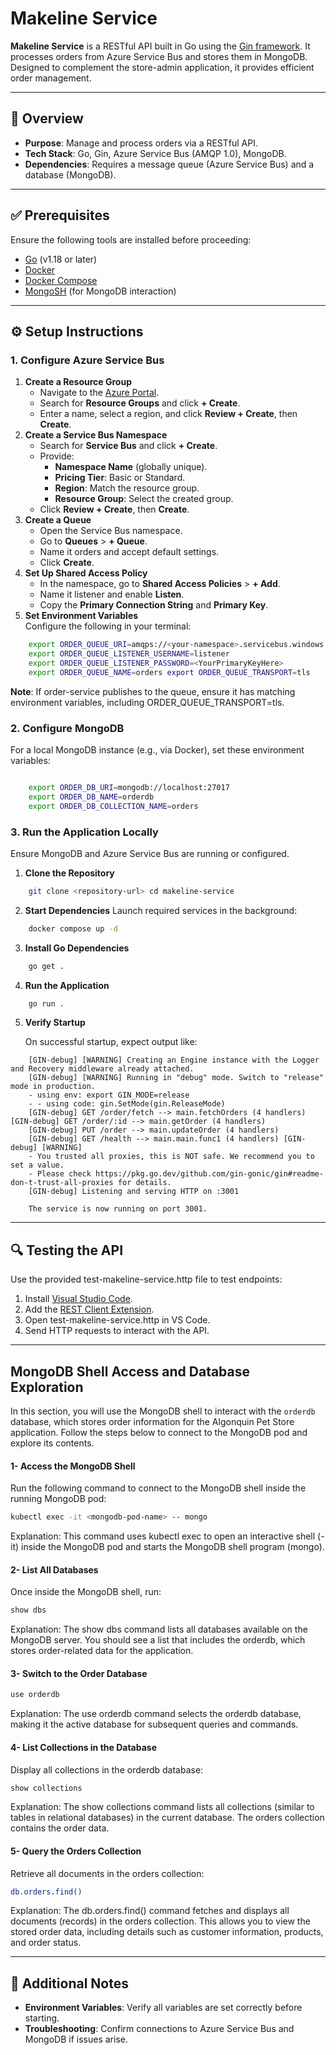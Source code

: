 
# Makeline Service

**Makeline Service** is a RESTful API built in Go using the [Gin framework](https://github.com/gin-gonic/gin). It processes orders from Azure Service Bus and stores them in MongoDB. Designed to complement the store-admin application, it provides efficient order management.

----------

## 📌 Overview

- **Purpose**: Manage and process orders via a RESTful API.
- **Tech Stack**: Go, Gin, Azure Service Bus (AMQP 1.0), MongoDB.
- **Dependencies**: Requires a message queue (Azure Service Bus) and a database (MongoDB).

----------

## ✅ Prerequisites

Ensure the following tools are installed before proceeding:

- [Go](https://golang.org/doc/install) (v1.18 or later)
- [Docker](https://docs.docker.com/get-docker/)
- [Docker Compose](https://docs.docker.com/compose/install/)
- [MongoSH](https://www.mongodb.com/docs/mongodb-shell/install/) (for MongoDB interaction)

----------

## ⚙️ Setup Instructions

### 1. Configure Azure Service Bus

1. **Create a Resource Group**
    - Navigate to the [Azure Portal](https://portal.azure.com).
    - Search for **Resource Groups** and click **+ Create**.
    - Enter a name, select a region, and click **Review + Create**, then **Create**.
2. **Create a Service Bus Namespace**
    - Search for **Service Bus** and click **+ Create**.
    - Provide:
      - **Namespace Name** (globally unique).
      - **Pricing Tier**: Basic or Standard.
      - **Region**: Match the resource group.
      - **Resource Group**: Select the created group.
    - Click **Review + Create**, then **Create**.
3. **Create a Queue**
    - Open the Service Bus namespace.
    - Go to **Queues** > **+ Queue**.
    - Name it orders and accept default settings.
    - Click **Create**.
4. **Set Up Shared Access Policy**
    - In the namespace, go to **Shared Access Policies** > **+ Add**.
    - Name it listener and enable **Listen**.
    - Copy the **Primary Connection String** and **Primary Key**.
5. **Set Environment Variables**  
    Configure the following in your terminal:

```bash
    export ORDER_QUEUE_URI=amqps://<your-namespace>.servicebus.windows.net 
    export ORDER_QUEUE_LISTENER_USERNAME=listener 
    export ORDER_QUEUE_LISTENER_PASSWORD=<YourPrimaryKeyHere> 
    export ORDER_QUEUE_NAME=orders export ORDER_QUEUE_TRANSPORT=tls
```

**Note**: If order-service publishes to the queue, ensure it has matching environment variables, including ORDER_QUEUE_TRANSPORT=tls.

### 2. Configure MongoDB

For a local MongoDB instance (e.g., via Docker), set these environment variables:

```bash

    export ORDER_DB_URI=mongodb://localhost:27017 
    export ORDER_DB_NAME=orderdb 
    export ORDER_DB_COLLECTION_NAME=orders

```

### 3. Run the Application Locally

Ensure MongoDB and Azure Service Bus are running or configured.

1. **Clone the Repository**

```bash
    git clone <repository-url> cd makeline-service
```

2. **Start Dependencies**
    Launch required services in the background:

``` bash
    docker compose up -d
```

3. **Install Go Dependencies**

``` bash
    go get .
```

4. **Run the Application**

```bash
    go run .
```

5. **Verify Startup**

    On successful startup, expect output like:

```text
    [GIN-debug] [WARNING] Creating an Engine instance with the Logger and Recovery middleware already attached. 
    [GIN-debug] [WARNING] Running in "debug" mode. Switch to "release" mode in production. 
    - using env: export GIN_MODE=release 
    - - using code: gin.SetMode(gin.ReleaseMode) 
    [GIN-debug] GET /order/fetch --> main.fetchOrders (4 handlers) [GIN-debug] GET /order/:id --> main.getOrder (4 handlers) 
    [GIN-debug] PUT /order --> main.updateOrder (4 handlers) 
    [GIN-debug] GET /health --> main.main.func1 (4 handlers) [GIN-debug] [WARNING] 
    - You trusted all proxies, this is NOT safe. We recommend you to set a value. 
    - Please check https://pkg.go.dev/github.com/gin-gonic/gin#readme-don-t-trust-all-proxies for details. 
    [GIN-debug] Listening and serving HTTP on :3001
    
    The service is now running on port 3001.
```

----------

## 🔍 Testing the API

Use the provided test-makeline-service.http file to test endpoints:

1. Install [Visual Studio Code](https://code.visualstudio.com/).
2. Add the [REST Client Extension](https://marketplace.visualstudio.com/items?itemName=humao.rest-client).
3. Open test-makeline-service.http in VS Code.
4. Send HTTP requests to interact with the API.

----------

## MongoDB Shell Access and Database Exploration

In this section, you will use the MongoDB shell to interact with the `orderdb` database, which stores order information for the Algonquin Pet Store application. Follow the steps below to connect to the MongoDB pod and explore its contents.

#### **1- Access the MongoDB Shell**

Run the following command to connect to the MongoDB shell inside the running MongoDB pod:

```bash
kubectl exec -it <mongodb-pod-name> -- mongo
```

Explanation: This command uses kubectl exec to open an interactive shell (-it) inside the MongoDB pod and starts the MongoDB shell program (mongo).

#### **2- List All Databases**

Once inside the MongoDB shell, run:

```bash
show dbs
```

Explanation: The show dbs command lists all databases available on the MongoDB server. You should see a list that includes the orderdb, which stores order-related data for the application.

#### **3- Switch to the Order Database**

```bash
use orderdb
```

Explanation: The use orderdb command selects the orderdb database, making it the active database for subsequent queries and commands.

#### **4- List Collections in the Database**

Display all collections in the orderdb database:

```bash
show collections
```

Explanation: The show collections command lists all collections (similar to tables in relational databases) in the current database. The orders collection contains the order data.

#### **5- Query the Orders Collection**

Retrieve all documents in the orders collection:

```bash
db.orders.find()
```

Explanation: The db.orders.find() command fetches and displays all documents (records) in the orders collection. This allows you to view the stored order data, including details such as customer information, products, and order status.

----------

## 📎 Additional Notes

- **Environment Variables**: Verify all variables are set correctly before starting.
- **Troubleshooting**: Confirm connections to Azure Service Bus and MongoDB if issues arise.
